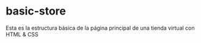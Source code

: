 # basic-store
Esta es la estructura básica de la página principal de una tienda virtual con HTML &amp; CSS
